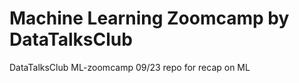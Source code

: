 # Machine Learning Zoomcamp by DataTalksClub


DataTalksClub ML-zoomcamp 09/23 repo for recap on ML
